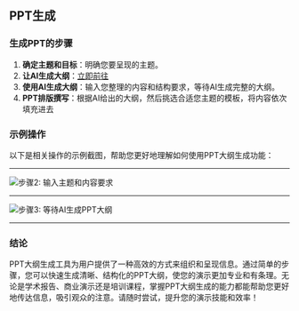 ## PPT生成

### 生成PPT的步骤
1. **确定主题和目标**：明确您要呈现的主题。
2. **让AI生成大纲**：[立即前往](https://ai1.yjie.fun/#/new-chat?mask=100007)
4. **使用AI生成大纲**：输入您整理的内容和结构要求，等待AI生成完整的大纲。
5. **PPT排版撰写**：根据AI给出的大纲，然后挑选合适您主题的模板，将内容依次填充进去


### 示例操作
以下是相关操作的示例截图，帮助您更好地理解如何使用PPT大纲生成功能：

---
![步骤2: 输入主题和内容要求](https://fs-im-kefu.7moor-fs1.com/ly/4d2c3f00-7d4c-11e5-af15-41bf63ae4ea0/1724153667108/微信截图_20240820193328.png)


---

![步骤3: 等待AI生成PPT大纲](https://fs-im-kefu.7moor-fs1.com/ly/4d2c3f00-7d4c-11e5-af15-41bf63ae4ea0/1724153667669/微信截图_20240820193341.png)

---

### 结论
PPT大纲生成工具为用户提供了一种高效的方式来组织和呈现信息。通过简单的步骤，您可以快速生成清晰、结构化的PPT大纲，使您的演示更加专业和有条理。无论是学术报告、商业演示还是培训课程，掌握PPT大纲生成的能力都能帮助您更好地传达信息，吸引观众的注意。请随时尝试，提升您的演示技能和效率！